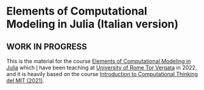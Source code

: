 # Elements of Computational Modeling in Julia (Italian version)

## **WORK IN PROGRESS**

This is the material for the course [Elements of Computational Modeling in Julia](http://www.informatica.uniroma2.it/f0?fid=220&srv=0&os=2021&cdl=0&id=ECMJ) which [I](https://www-sop.inria.fr/members/Emanuele.Natale/) have been teaching at [University of Rome Tor Vergata](https://en.wikipedia.org/wiki/University_of_Rome_Tor_Vergata) in 2022, and it is heavily based on the course [Introduction to Computational Thinking del MIT (2021)](https://computationalthinking.mit.edu/Spring21/).
